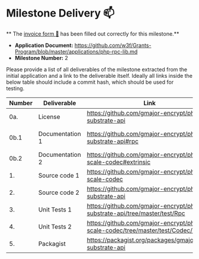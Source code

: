 # Milestone Delivery :mailbox:

**
The [invoice form :pencil:](https://docs.google.com/forms/d/e/1FAIpQLSfmNYaoCgrxyhzgoKQ0ynQvnNRoTmgApz9NrMp-hd8mhIiO0A/viewform)
has been filled out correctly for this milestone.**

- **Application Document:** https://github.com/w3f/Grants-Program/blob/master/applications/php-rpc-lib.md
- **Milestone Number:** 2

Please provide a list of all deliverables of the milestone extracted from the initial application and a link to the
deliverable itself. Ideally all links inside the below table should include a commit hash, which should be used for
testing.

| Number | Deliverable     | Link                                                                          | Notes                 |
| ------ | --------------- | ----------------------------------------------------------------------------- | --------------------- |
| 0a.    | License         | https://github.com/gmajor-encrypt/php-substrate-api                           | MIT license           |
| 0b.1   | Documentation 1 | https://github.com/gmajor-encrypt/php-substrate-api#rpc                       | Signed Extrinsic send |
| 0b.2   | Documentation 2 | https://github.com/gmajor-encrypt/php-scale-codec#extrinsic                   | Extrinsic encode      |
| 1.     | Source code 1   | https://github.com/gmajor-encrypt/php-scale-codec                             | Codec                 |
| 2.     | Source code 2   | https://github.com/gmajor-encrypt/php-substrate-api                           | RPC Lib               |
| 3.     | Unit Tests 1    | https://github.com/gmajor-encrypt/php-substrate-api/tree/master/test/Rpc      | make test             |
| 4.     | Unit Tests 2    | https://github.com/gmajor-encrypt/php-scale-codec/tree/master/test/Codec/Test | make test             |
| 5.     | Packagist       | https://packagist.org/packages/gmajor/php-substrate-api                       | Packagist             |
